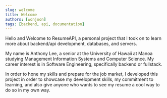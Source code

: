 ```yaml
---
slug: welcome
title: Welcome
authors: [wonjoon]
tags: [backend, api, documentation]
---
```


Hello and Welcome to ResumeAPI, a personal project that I took on to learn more about backend/api development, databases, and servers.

My name is Anthony Lee, a senior at the University of Hawaii at Manoa studying Management Information Systems and Computer Science. My career interest is in Software Engineering, specifically backend or fullstack. 

In order to hone my skills and prepare for the job market, I developed this project in order to showcase my development skills, my commitment to learning, and also give anyone who wants to see my resume a cool way to do so in my own way.